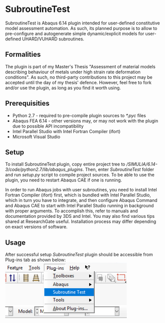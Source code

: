 # SubroutineTest

SubroutineTest is Abaqus 6.14 plugin intended for user-defined constitutive model assessment automation. As such, its planned purpose is to allow to pre-configure and autogenerate simple dynamic/explicit models for user-defined UHARD/VUHARD subroutines.

## Formalities

The plugin is part of my Master's Thesis "Assessment of material models describing behaviour of metals under high strain rate deformation conditions". As such, no third-party contributions to this project may be accepted until the day of my thesis' defence. However, feel free to fork and/or use the plugin, as long as you find it worth using.

## Prerequisities

* Python 2.7 - required to pre-compile plugin sources to *\*.pyc* files
* Abaqus FEA 6.14 - other versions may, or may not work with the plugin due to possible API incompatibility
* Intel Parallel Studio with Intel Fortran Compiler (ifort)
* Microsoft Visual Studio

## Setup

To install SubroutineTest plugin, copy entire project tree to *<Abaqus installation directory>/SIMULIA/6.14-3/code/python2.7/lib/abaqus_plugins*. 
Then, enter *SubroutineTest* folder and run *setup.py* script to compile project sources. To be able to use the plugin, you need to restart Abaqus CAE if one is running.

In order to run Abaqus jobs with user subroutines, you need to install Intel Fortran Compiler (ifort) first, which is bundled with Intel Parallel Studio, which in turn you have to integrate, and then configure Abaqus Command and Abaqus CAE to start with Intel Parallel Studio running in background with proper arguments. To accomplish this, refer to manuals and documentation provided by 3DS and Intel. You may also find various tips shared at ResearchGate useful. Installation process may differ depending on exact versions of software.

## Usage

After successful setup *SubroutineTest* plugin should be accessible from Plug-ins tab as shown below:
![plugin_run.png](./resources/plugin_run.PNG)
